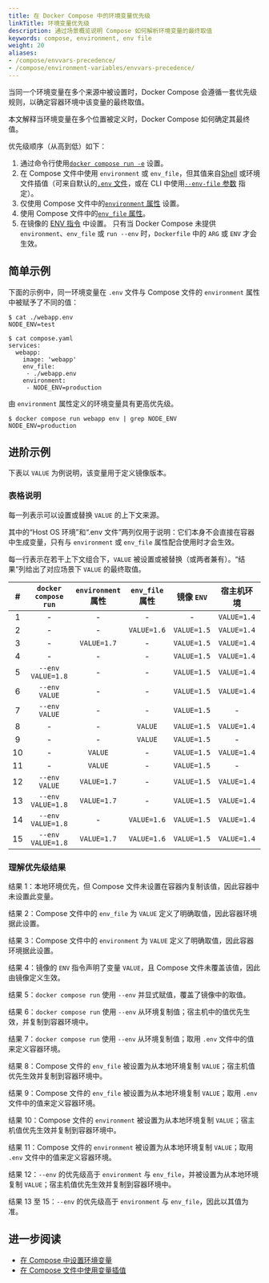 ```yaml
---
title: 在 Docker Compose 中的环境变量优先级
linkTitle: 环境变量优先级
description: 通过场景概览说明 Compose 如何解析环境变量的最终取值
keywords: compose, environment, env file
weight: 20
aliases:
- /compose/envvars-precedence/
- /compose/environment-variables/envvars-precedence/
---
```


当同一个环境变量在多个来源中被设置时，Docker Compose 会遵循一套优先级规则，以确定容器环境中该变量的最终取值。

本文解释当环境变量在多个位置被定义时，Docker Compose 如何确定其最终值。

优先级顺序（从高到低）如下：
1. 通过命令行使用[`docker compose run -e`](set-environment-variables.md#set-environment-variables-with-docker-compose-run---env) 设置。
2. 在 Compose 文件中使用 `environment` 或 `env_file`，但其值来自[Shell](variable-interpolation.md#substitute-from-the-shell) 或环境文件插值（可来自默认的[`.env` 文件](variable-interpolation.md#env-file)，或在 CLI 中使用[`--env-file` 参数](variable-interpolation.md#substitute-with---env-file) 指定）。
3. 仅使用 Compose 文件中的[`environment` 属性](set-environment-variables.md#use-the-environment-attribute) 设置。
4. 使用 Compose 文件中的[`env_file` 属性](set-environment-variables.md#use-the-env_file-attribute)。
5. 在镜像的 [ENV 指令](/reference/dockerfile.md#env) 中设置。
   只有当 Docker Compose 未提供 `environment`、`env_file` 或 `run --env` 时，`Dockerfile` 中的 `ARG` 或 `ENV` 才会生效。

## 简单示例

下面的示例中，同一环境变量在 `.env` 文件与 Compose 文件的 `environment` 属性中被赋予了不同的值：

```console
$ cat ./webapp.env
NODE_ENV=test

$ cat compose.yaml
services:
  webapp:
    image: 'webapp'
    env_file:
     - ./webapp.env
    environment:
     - NODE_ENV=production
```

由 `environment` 属性定义的环境变量具有更高优先级。

```console
$ docker compose run webapp env | grep NODE_ENV
NODE_ENV=production
```

## 进阶示例

下表以 `VALUE` 为例说明，该变量用于定义镜像版本。

### 表格说明

每一列表示可以设置或替换 `VALUE` 的上下文来源。

其中的“Host OS 环境”和“.env 文件”两列仅用于说明：它们本身不会直接在容器中生成变量，只有与 `environment` 或 `env_file` 属性配合使用时才会生效。

每一行表示在若干上下文组合下，`VALUE` 被设置或被替换（或两者兼有）。“结果”列给出了对应场景下 `VALUE` 的最终取值。

|  # |  `docker compose run`  |  `environment` 属性  |  `env_file` 属性  |  镜像 `ENV` |  宿主机环境  |  `.env` 文件      |   结果  |
|:--:|:----------------:|:-------------------------------:|:----------------------:|:------------:|:-----------------------:|:-----------------:|:----------:|
|  1 |   -              |   -                             |   -                    |   -          |  `VALUE=1.4`            |  `VALUE=1.3`      | -               |
|  2 |   -              |   -                             |  `VALUE=1.6`           |  `VALUE=1.5` |  `VALUE=1.4`            |   -               |**`VALUE=1.6`**  |
|  3 |   -              |  `VALUE=1.7`                    |   -                    |  `VALUE=1.5` |  `VALUE=1.4`            |   -               |**`VALUE=1.7`**  |
|  4 |   -              |   -                             |   -                    |  `VALUE=1.5` |  `VALUE=1.4`            |  `VALUE=1.3`      |**`VALUE=1.5`**  |
|  5 |`--env VALUE=1.8` |   -                             |   -                    |  `VALUE=1.5` |  `VALUE=1.4`            |  `VALUE=1.3`      |**`VALUE=1.8`**  |
|  6 |`--env VALUE`     |   -                             |   -                    |  `VALUE=1.5` |  `VALUE=1.4`            |  `VALUE=1.3`      |**`VALUE=1.4`**  |
|  7 |`--env VALUE`     |   -                             |   -                    |  `VALUE=1.5` |   -                     |  `VALUE=1.3`      |**`VALUE=1.3`**  |
|  8 |   -              |   -                             |   `VALUE`              |  `VALUE=1.5` |  `VALUE=1.4`            |  `VALUE=1.3`      |**`VALUE=1.4`**  |
|  9 |   -              |   -                             |   `VALUE`              |  `VALUE=1.5` |   -                     |  `VALUE=1.3`      |**`VALUE=1.3`**  |
| 10 |   -              |  `VALUE`                        |   -                    |  `VALUE=1.5` |  `VALUE=1.4`            |  `VALUE=1.3`      |**`VALUE=1.4`**  |
| 11 |   -              |  `VALUE`                        |   -                    |  `VALUE=1.5` |  -                      |  `VALUE=1.3`      |**`VALUE=1.3`**  |
| 12 |`--env VALUE`     |  `VALUE=1.7`                    |   -                    |  `VALUE=1.5` |  `VALUE=1.4`            |  `VALUE=1.3`      |**`VALUE=1.4`**  |
| 13 |`--env VALUE=1.8` |  `VALUE=1.7`                    |   -                    |  `VALUE=1.5` |  `VALUE=1.4`            |  `VALUE=1.3`      |**`VALUE=1.8`**  |
| 14 |`--env VALUE=1.8` |   -                             |  `VALUE=1.6`           |  `VALUE=1.5` |  `VALUE=1.4`            |  `VALUE=1.3`      |**`VALUE=1.8`**  |
| 15 |`--env VALUE=1.8` |  `VALUE=1.7`                    |  `VALUE=1.6`           |  `VALUE=1.5` |  `VALUE=1.4`            |  `VALUE=1.3`      |**`VALUE=1.8`**  |

### 理解优先级结果

结果 1：本地环境优先，但 Compose 文件未设置在容器内复制该值，因此容器中未设置此变量。

结果 2：Compose 文件中的 `env_file` 为 `VALUE` 定义了明确取值，因此容器环境据此设置。

结果 3：Compose 文件中的 `environment` 为 `VALUE` 定义了明确取值，因此容器环境据此设置。

结果 4：镜像的 `ENV` 指令声明了变量 `VALUE`，且 Compose 文件未覆盖该值，因此由镜像定义生效。

结果 5：`docker compose run` 使用 `--env` 并显式赋值，覆盖了镜像中的取值。

结果 6：`docker compose run` 使用 `--env` 从环境复制值；宿主机中的值优先生效，并复制到容器环境中。

结果 7：`docker compose run` 使用 `--env` 从环境复制值；取用 `.env` 文件中的值来定义容器环境。

结果 8：Compose 文件的 `env_file` 被设置为从本地环境复制 `VALUE`；宿主机值优先生效并复制到容器环境中。

结果 9：Compose 文件的 `env_file` 被设置为从本地环境复制 `VALUE`；取用 `.env` 文件中的值来定义容器环境。

结果 10：Compose 文件的 `environment` 被设置为从本地环境复制 `VALUE`；宿主机值优先生效并复制到容器环境中。

结果 11：Compose 文件的 `environment` 被设置为从本地环境复制 `VALUE`；取用 `.env` 文件中的值来定义容器环境。

结果 12：`--env` 的优先级高于 `environment` 与 `env_file`，并被设置为从本地环境复制 `VALUE`；宿主机值优先生效并复制到容器环境中。

结果 13 至 15：`--env` 的优先级高于 `environment` 与 `env_file`，因此以其值为准。

## 进一步阅读

- [在 Compose 中设置环境变量](set-environment-variables.md)
- [在 Compose 文件中使用变量插值](variable-interpolation.md)
